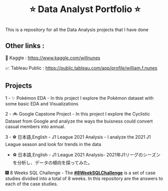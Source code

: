 # <p align="center" style="margin-top: 0px;"> ⭐ Data Analyst Portfolio ⭐
  
This is a repository for all the Data Analysis projects that I have done
  
 ## **Other links** : 

📝 Kaggle : https://www.kaggle.com/willnunes

📈 Tableau Public : https://public.tableau.com/app/profile/william.f.nunes
  
  ## **Projects**

1 - ✨ Pokémon EDA - In this project I explore the Pokémon dataset with some basic EDA and Visualizations

2 - 🚲 Google Capstone Project - In this project I explore the Cyclistic Dataset from Google and analyze the ways the buisness could convert casual members into annual.

3 - ⚽ 日本語,English - J1 League 2021 Analysis - I analyze the 2021 J1 League season and look for trends in the data
*  ⚽ 日本語,English - J1 League 2021 Analysis- 2021年J1リーグのシーズンを分析し、データの傾向を探ってみた。

🎆 8 Weeks SQL Challenge - The **[#8WeekSQLChallenge](https://8weeksqlchallenge.com)** is a set of case studies dividied into a total of 8 weeks. In this repository are the answers to each of the case studies.
